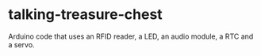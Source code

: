 # talking-treasure-chest
Arduino code that uses an RFID reader, a LED, an audio module, a RTC and a servo.
